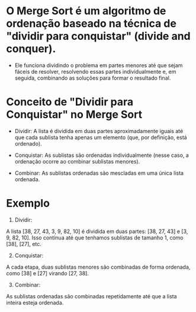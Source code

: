 # O Merge Sort é um algoritmo de ordenação baseado na técnica de "dividir para conquistar" (divide and conquer). 

- Ele funciona dividindo o problema em partes menores até que sejam fáceis de resolver, resolvendo essas partes individualmente e, em seguida, combinando as soluções para formar o resultado final.

# Conceito de "Dividir para Conquistar" no Merge Sort

- Dividir: A lista é dividida em duas partes aproximadamente iguais até que cada sublista tenha apenas um elemento (que, por definição, está ordenado).

- Conquistar: As sublistas são ordenadas individualmente (nesse caso, a ordenação ocorre ao combinar sublistas menores).

- Combinar: As sublistas ordenadas são mescladas em uma única lista ordenada.

# Exemplo

1) Dividir:

A lista [38, 27, 43, 3, 9, 82, 10] é dividida em duas partes: [38, 27, 43] e [3, 9, 82, 10].
Isso continua até que tenhamos sublistas de tamanho 1, como [38], [27], etc.

2) Conquistar:

A cada etapa, duas sublistas menores são combinadas de forma ordenada, como [38] e [27] virando [27, 38].

3) Combinar:

As sublistas ordenadas são combinadas repetidamente até que a lista inteira esteja ordenada.